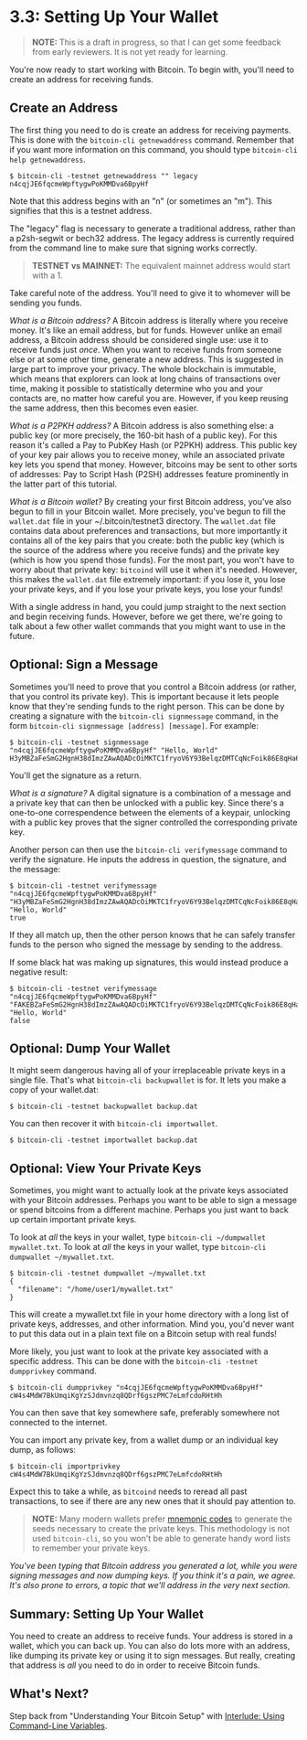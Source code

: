 # 3.3: Setting Up Your Wallet

> **NOTE:** This is a draft in progress, so that I can get some feedback from early reviewers. It is not yet ready for learning.

You're now ready to start working with Bitcoin. To begin with, you'll need to create an address for receiving funds.

## Create an Address

The first thing you need to do is create an address for receiving payments. This is done with the `bitcoin-cli getnewaddress` command. Remember that if you want more information on this command, you should type `bitcoin-cli help getnewaddress`.
```
$ bitcoin-cli -testnet getnewaddress "" legacy
n4cqjJE6fqcmeWpftygwPoKMMDva6BpyHf
```
Note that this address begins with an "n" (or sometimes an "m"). This signifies that this is a testnet address.

The "legacy" flag is necessary to generate a traditional address, rather than a p2sh-segwit or bech32 address. The legacy address is currently required from the command line to make sure that signing works correctly.

> **TESTNET vs MAINNET:** The equivalent mainnet address would start with a 1.

Take careful note of the address. You'll need to give it to whomever will be sending you funds.

_What is a Bitcoin address?_ A Bitcoin address is literally where you receive money. It's like an email address, but for funds. However unlike an email address, a Bitcoin address should be considered single use: use it to receive funds just _once_. When you want to receive funds from someone else or at some other time, generate a new address. This is suggested in large part to improve your privacy. The whole blockchain is immutable, which means that explorers can look at long chains of transactions over time, making it possible to statistically determine who you and your contacts are, no matter how careful you are. However, if you keep reusing the same address, then this becomes even easier.

_What is a P2PKH address?_ A Bitcoin address is also something else: a public key (or more precisely, the 160-bit hash of a public key). For this reason it's called a Pay to PubKey Hash (or P2PKH) address. This public key of your key pair allows you to receive money, while an associated private key lets you spend that money. However, bitcoins may be sent to other sorts of addresses: Pay to Script Hash (P2SH) addresses feature prominently in the latter part of this tutorial.

_What is a Bitcoin wallet?_ By creating your first Bitcoin address, you've also begun to fill in your Bitcoin wallet. More precisely, you've begun to fill the `wallet.dat` file in your ~/.bitcoin/testnet3 directory. The `wallet.dat` file contains data about preferences and transactions, but more importantly it contains all of the key pairs that you create: both the public key (which is the source of the address where you receive funds) and the private key (which is how you spend those funds). For the most part, you won't have to worry about that private key: `bitcoind` will use it when it's needed. However, this makes the `wallet.dat` file extremely important: if you lose it, you lose your private keys, and if you lose your private keys, you lose your funds!

With a single address in hand, you could jump straight to the next section and begin receiving funds. However, before we get there, we're going to talk about a few other wallet commands that you might want to use in the future.

## Optional: Sign a Message

Sometimes you'll need to prove that you control a Bitcoin address (or rather, that you control its private key). This is important because it lets people know that they're sending funds to the right person. This can be done by creating a signature with the `bitcoin-cli signmessage` command, in the form `bitcoin-cli signmessage [address] [message]`. For example:
```
$ bitcoin-cli -testnet signmessage "n4cqjJE6fqcmeWpftygwPoKMMDva6BpyHf" "Hello, World"
H3yMBZaFeSmG2HgnH38dImzZAwAQADcOiMKTC1fryoV6Y93BelqzDMTCqNcFoik86E8qHa6o3FCmTsxWD7Wa5YY=
```
You'll get the signature as a return.

_What is a signature?_ A digital signature is a combination of a message and a private key that can then be unlocked with a public key. Since there's a one-to-one correspendence between the elements of a keypair, unlocking with a public key proves that the signer controlled the corresponding private key.

Another person can then use the `bitcoin-cli verifymessage` command to verify the signature. He inputs the address in question, the signature, and the message:
```
$ bitcoin-cli -testnet verifymessage "n4cqjJE6fqcmeWpftygwPoKMMDva6BpyHf" "H3yMBZaFeSmG2HgnH38dImzZAwAQADcOiMKTC1fryoV6Y93BelqzDMTCqNcFoik86E8qHa6o3FCmTsxWD7Wa5YY=" "Hello, World"
true
```
If they all match up, then the other person knows that he can safely transfer funds to the person who signed the message by sending to the address.

If some black hat was making up signatures, this would instead produce a negative result:
```
$ bitcoin-cli -testnet verifymessage "n4cqjJE6fqcmeWpftygwPoKMMDva6BpyHf" "FAKEBZaFeSmG2HgnH38dImzZAwAQADcOiMKTC1fryoV6Y93BelqzDMTCqNcFoik86E8qHa6o3FCmTsxWD7Wa5YY=" "Hello, World"
false
```

## Optional: Dump Your Wallet

It might seem dangerous having all of your irreplaceable private keys in a single file. That's what `bitcoin-cli backupwallet` is for. It lets you make a copy of your wallet.dat:
```
$ bitcoin-cli -testnet backupwallet backup.dat
```
You can then recover it with `bitcoin-cli importwallet`.
```
$ bitcoin-cli -testnet importwallet backup.dat
```

## Optional: View Your Private Keys

Sometimes, you might want to actually look at the private keys associated with your Bitcoin addresses. Perhaps you want to be able to sign a message or spend bitcoins from a different machine. Perhaps you just want to back up certain important private keys.

To look at _all_ the keys in your wallet, type `bitcoin-cli ~/dumpwallet mywallet.txt`.
To look at _all_ the keys in your wallet, type `bitcoin-cli dumpwallet ~/mywallet.txt`.
```
$ bitcoin-cli -testnet dumpwallet ~/mywallet.txt
{
  "filename": "/home/user1/mywallet.txt"
}
```
This will create a mywallet.txt file in your home directory with a long list of private keys, addresses, and other information. Mind you, you'd never want to put this data out in a plain text file on a Bitcoin setup with real funds!

More likely, you just want to look at the private key associated with a specific address. This can be done with the `bitcoin-cli -testnet dumpprivkey` command.
```
$ bitcoin-cli dumpprivkey "n4cqjJE6fqcmeWpftygwPoKMMDva6BpyHf"
cW4s4MdW7BkUmqiKgYzSJdmvnzq8QDrf6gszPMC7eLmfcdoRHtHh
```
You can then save that key somewhere safe, preferably somewhere not connected to the internet.

You can import any private key, from a wallet dump or an individual key dump, as follows:
```
$ bitcoin-cli importprivkey cW4s4MdW7BkUmqiKgYzSJdmvnzq8QDrf6gszPMC7eLmfcdoRHtHh
```
Expect this to take a while, as `bitcoind` needs to reread all past transactions, to see if there are any new ones that it should pay attention to.

> **NOTE:** Many modern wallets prefer [mnemonic codes](https://github.com/bitcoin/bips/blob/master/bip-0039.mediawiki) to generate the seeds necessary to create the private keys. This methodology is not used `bitcoin-cli`, so you won't be able to generate handy word lists to remember your private keys.

_You've been typing that Bitcoin address you generated a _lot_, while you were signing messages and now dumping keys. If you think it's a pain, we agree. It's also prone to errors, a topic that we'll address in the very next section._

## Summary: Setting Up Your Wallet

You need to create an address to receive funds. Your address is stored in a wallet, which you can back up. You can also do lots more with an address, like dumping its private key or using it to sign messages. But really, creating that address is _all_ you need to do in order to receive Bitcoin funds.

## What's Next?

Step back from "Understanding Your Bitcoin Setup" with [Interlude: Using Command-Line Variables](03_3__Interlude_Using_Command-Line_Variables.md).
